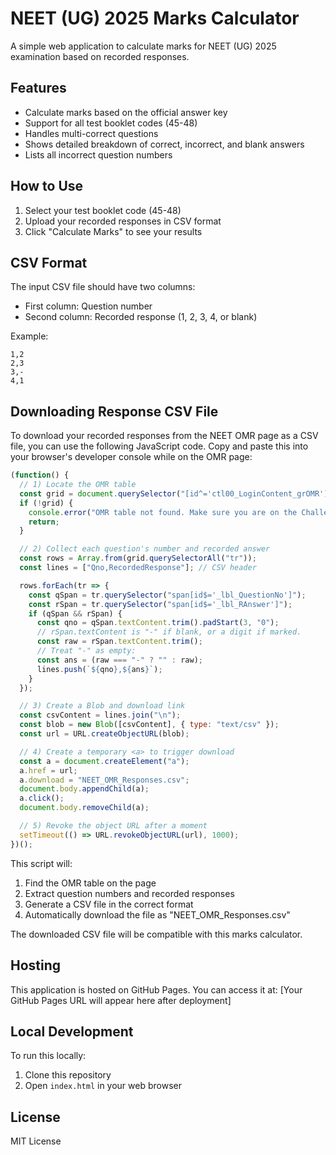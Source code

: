 # NEET (UG) 2025 Marks Calculator

A simple web application to calculate marks for NEET (UG) 2025 examination based on recorded responses.

## Features

- Calculate marks based on the official answer key
- Support for all test booklet codes (45-48)
- Handles multi-correct questions
- Shows detailed breakdown of correct, incorrect, and blank answers
- Lists all incorrect question numbers

## How to Use

1. Select your test booklet code (45-48)
2. Upload your recorded responses in CSV format
3. Click "Calculate Marks" to see your results

## CSV Format

The input CSV file should have two columns:
- First column: Question number
- Second column: Recorded response (1, 2, 3, 4, or blank)

Example:
```
1,2
2,3
3,-
4,1
```

## Downloading Response CSV File

To download your recorded responses from the NEET OMR page as a CSV file, you can use the following JavaScript code. Copy and paste this into your browser's developer console while on the OMR page:

```javascript
(function() {
  // 1) Locate the OMR table
  const grid = document.querySelector("[id^='ctl00_LoginContent_grOMR']");
  if (!grid) {
    console.error("OMR table not found. Make sure you are on the Challenge OMR page and logged in.");
    return;
  }

  // 2) Collect each question's number and recorded answer
  const rows = Array.from(grid.querySelectorAll("tr"));
  const lines = ["Qno,RecordedResponse"]; // CSV header

  rows.forEach(tr => {
    const qSpan = tr.querySelector("span[id$='_lbl_QuestionNo']");
    const rSpan = tr.querySelector("span[id$='_lbl_RAnswer']");
    if (qSpan && rSpan) {
      const qno = qSpan.textContent.trim().padStart(3, "0");
      // rSpan.textContent is "-" if blank, or a digit if marked.
      const raw = rSpan.textContent.trim();
      // Treat "-" as empty:
      const ans = (raw === "-" ? "" : raw);
      lines.push(`${qno},${ans}`);
    }
  });

  // 3) Create a Blob and download link
  const csvContent = lines.join("\n");
  const blob = new Blob([csvContent], { type: "text/csv" });
  const url = URL.createObjectURL(blob);

  // 4) Create a temporary <a> to trigger download
  const a = document.createElement("a");
  a.href = url;
  a.download = "NEET_OMR_Responses.csv";
  document.body.appendChild(a);
  a.click();
  document.body.removeChild(a);

  // 5) Revoke the object URL after a moment
  setTimeout(() => URL.revokeObjectURL(url), 1000);
})();
```

This script will:
1. Find the OMR table on the page
2. Extract question numbers and recorded responses
3. Generate a CSV file in the correct format
4. Automatically download the file as "NEET_OMR_Responses.csv"

The downloaded CSV file will be compatible with this marks calculator.

## Hosting

This application is hosted on GitHub Pages. You can access it at: [Your GitHub Pages URL will appear here after deployment]

## Local Development

To run this locally:
1. Clone this repository
2. Open `index.html` in your web browser

## License

MIT License 